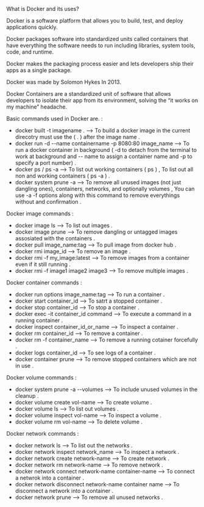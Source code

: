What is Docker and its uses?

Docker is a software platform that allows you to build, test, and deploy applications quickly.

Docker packages software into standardized units called containers that have everything the software needs to run including libraries, system tools, code, and runtime.

Docker makes the packaging process easier and lets developers ship their apps as a single package. 

Docker was made by Solomon Hykes In 2013.

Docker Containers are a standardized unit of software that allows developers to isolate their app from its environment, solving the “it works on my machine” headache.

Basic commands used in Docker are. :

* docker built -t imagename . --> To build a docker image in the current direcotry must use the ( . ) after the image name .
* docker run -d --name containername -p 8080:80 image_name --> To run a docker container in background ( -d to detach from the terminal to work at background and -- name to assign a container name and -p to specify a port number) .
* docker ps / ps -a --> To list out working containers ( ps ) , To list out all non and working containers ( ps -a ) .
* docker system prune -a --> To remove all unused images (not just dangling ones), containers, networks, and optionally volumes , You can use -a -f options along with this command to remove everythings without and confirmation .

Docker image commands :
* docker image ls --> To list out images .
* docker image prune --> To remove dangling or untagged images assosiated with the containers .
* docker pull image_name:tag --> To pull image from docker hub .
* docker rmi image_id --> To remove an image .
* docker rmi -f my_image:latest --> To remove images from a container even if it still running .
* docker rmi -f image1 image2 image3 --> To remove multiple images .

Docker container commands :
* docker run options image_name:tag --> To run a container .
* docker start container_id --> To satrt a stopped container .
* docker stop container_id --> To stop a container .
* docker exec -it container_id command --> To execute a command in a running container .
* docker inspect container_id_or_name --> To inspect a container .
* docker rm container_id --> To remove a container .
* docker rm -f container_name --> To remove a running cotainer forcefully .
* docker logs container_id --> To see logs of a container .
* docker container prune --> To remove stopped containers which are not in use .

Docker volume commands :
* docker system prune -a --volumes --> To include unused volumes in the cleanup .
* docker volume create vol-name --> To create volume .
* docker volume ls --> To list out volumes .
* docker volume inspect vol-name --> To inspect a volume .
* docker volume rm vol-name --> To delete volume .

Docker network commands :
* docker network ls --> To list out the networks .
* docker network inspect network_name --> To inspect a network .
* docker network create network-name --> To create network .
* docker network rm network-name --> To remove network .
* docker network connect network-name container-name --> To connect a netwrok into a container .
* docker network disconnect network-name container name --> To disconnect a network into a container .
* docker network prune --> To remove all unused networks .
